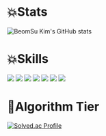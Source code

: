 

<!--
**Indigochi1d/indigochi1d** is a ✨ _special_ ✨ repository because its `README.md` (this file) appears on your GitHub profile.

Here are some ideas to get you started:

- 🔭 I’m currently working on ...
- 🌱 I’m currently learning ...
- 👯 I’m looking to collaborate on ...
- 🤔 I’m looking for help with ...
- 💬 Ask me about ...
- 📫 How to reach me: ...
- 😄 Pronouns: ...
- ⚡ Fun fact: ...
-->
<h1>💥Stats</h1>

![BeomSu Kim's GitHub stats](https://github-readme-stats.vercel.app/api?username=indigochi1d&show_icons=true&theme=radical)
<br/>
<h1>💥Skills</h1>
<div style={display:'flex',flex-direction:'row}>
  <img src="https://img.shields.io/badge/HTML5-E34F26?style=flat&logo=html5&logoColor=white"/> 
  <img src="https://img.shields.io/badge/CSS3-1572B6?style=flat&logo=css3&logoColor=white"/> 
  <img src="https://img.shields.io/badge/JavaScript-F7DF1E?style=flat&logo=javascript&logoColor=black"/>
  <img src="https://img.shields.io/badge/TypeScript-3178C6?style=flat&logo=typescript&logoColor=white"/>
  <img src="https://img.shields.io/badge/React-61DAFB?style=flat&logo=react&logoColor=white"/>
<!--   <img src="https://img.shields.io/badge/Next.js-000000?style=flat&logo=next.js&logoColor=white"/> -->
  <img src="https://img.shields.io/badge/Redux-764ABC?style=flat&logo=redux&logoColor=white"/>
<!--   <img src="https://img.shields.io/badge/Three.js-000000?style=flat&logo=threedotjs&logoColor=white"/> -->
  <img src="https://img.shields.io/badge/Python-ECD53F?style=flat&logo=python&logoColor=#3776AB"/>
</div>
<div style={display:'flex',flex-direction:'row}>
  <h1>🧠Algorithm Tier</h1>
  
  [![Solved.ac Profile](http://mazassumnida.wtf/api/v2/generate_badge?boj=diego123)](https://solved.ac/diego123/)
</div>
<!-- <h1>💥Activities</h1>
<div>
  <div style={display:'flex',flex-direction:'row}>
    <a href="https://indigochi1d.tistory.com/" target="_blank"><img src="https://img.shields.io/badge/DevBlog-FF5722?style=flat&logo=tistory&logoColor=white"/></a>
  </div>
</div> -->


